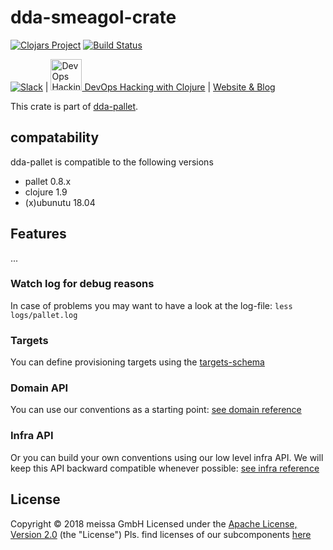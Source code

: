 # dda-smeagol-crate
[![Clojars Project](https://img.shields.io/clojars/v/dda/dda-k8s-crate.svg)](https://clojars.org/dda/dda-k8s-crate)
[![Build Status](https://travis-ci.org/DomainDrivenArchitecture/dda-k8s-crate.svg?branch=master)](https://travis-ci.org/DomainDrivenArchitecture/dda-k8s-crate)

[![Slack](https://img.shields.io/badge/chat-clojurians-green.svg?style=flat)](https://clojurians.slack.com/messages/#dda-pallet/) | [<img src="https://domaindrivenarchitecture.org/img/meetup.svg" width=50 alt="DevOps Hacking with Clojure Meetup"> DevOps Hacking with Clojure](https://www.meetup.com/de-DE/preview/dda-pallet-DevOps-Hacking-with-Clojure) | [Website & Blog](https://domaindrivenarchitecture.org)

This crate is part of [dda-pallet](https://domaindrivenarchitecture.org/pages/dda-pallet/).

## compatability
dda-pallet is compatible to the following versions
* pallet 0.8.x
* clojure 1.9
* (x)ubunutu 18.04

## Features


...

### Watch log for debug reasons
In case of problems you may want to have a look at the log-file:
`less logs/pallet.log`

### Targets

You can define provisioning targets using the [targets-schema](https://github.com/DomainDrivenArchitecture/dda-pallet-commons/blob/master/doc/existing_spec.md)

### Domain API

You can use our conventions as a starting point:
[see domain reference](doc/reference_domain.md)

### Infra API

Or you can build your own conventions using our low level infra API. We will keep this API backward compatible whenever possible:
[see infra reference](doc/reference_infra.md)

## License

Copyright © 2018 meissa GmbH
Licensed under the [Apache License, Version 2.0](LICENSE) (the "License")
Pls. find licenses of our subcomponents [here](doc/SUBCOMPONENT_LICENSE)

